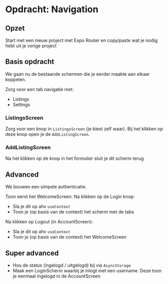 # Opdracht: Navigation

## Opzet
Start met een nieuw project met Expo Router en copy/paste wat je nodig hebt uit je vorige project

## Basis opdracht
We gaan nu de bestaande schermen die je eerder maakte aan elkaar koppelen.

Zorg voor een tab navigatie met:
- Listings
- Settings

### ListingsScreen
Zorg voor een knop in `ListingsScreen` (je kiest zelf waar).
Bij het klikken op deze knop open je de `AddListingScreen`.

### AddListingScreen
Na het klikken op de knop in het formulier sluit je dit scherm terug

## Advanced
We bouwen een simpele authenticatie.

Toon eerst het WelcomeScreen.
Na klikken op de Login knop:
- Sla je dit op ahv `useContext`
- Toon je (op basis van de context) het scherm met de tabs

Na klikken op Logout (in AccountScreen):
- Sla je dit op ahv `useContext`
- Toon je (op basis van de context) het WelcomeScreen

## Super advanced
- Hou de status (ingelogd / uitgelogd) bij via `AsyncStorage`
- Maak een LoginScherm waarbij je inlogt met een username. Deze toon je eenmaal ingelogd in de AccountScreen